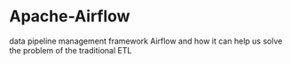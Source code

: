 # Apache-Airflow
data pipeline management framework Airflow and how it can help us solve the problem of the traditional ETL 
